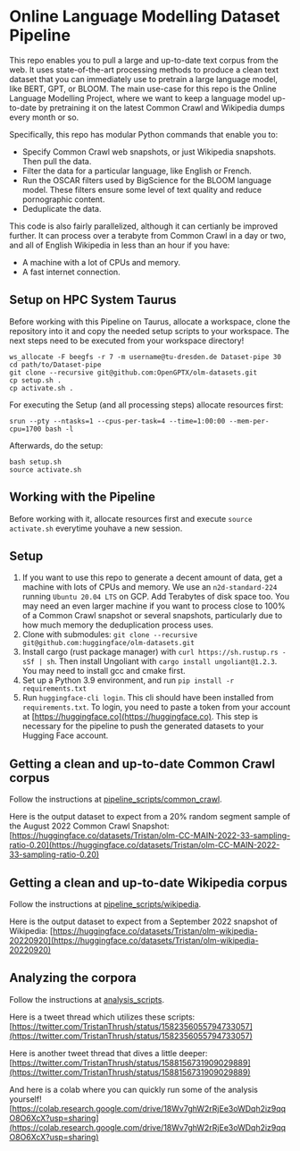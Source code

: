 # Online Language Modelling Dataset Pipeline

This repo enables you to pull a large and up-to-date text corpus from the web. It uses state-of-the-art processing methods to produce a clean text dataset that you can immediately use to pretrain a large language model, like BERT, GPT, or BLOOM. The main use-case for this repo is the Online Language Modelling Project, where we want to keep a language model up-to-date by pretraining it on the latest Common Crawl and Wikipedia dumps every month or so.

Specifically, this repo has modular Python commands that enable you to:
* Specify Common Crawl web snapshots, or just Wikipedia snapshots. Then pull the data.
* Filter the data for a particular language, like English or French.
* Run the OSCAR filters used by BigScience for the BLOOM language model. These filters ensure some level of text quality and reduce pornographic content.
* Deduplicate the data.

This code is also fairly parallelized, although it can certianly be improved further. It can process over a terabyte from Common Crawl in a day or two, and all of English Wikipedia in less than an hour if you have:
* A machine with a lot of CPUs and memory.
* A fast internet connection.


## Setup on HPC System Taurus
Before working with this Pipeline on Taurus, allocate a workspace, clone the repository into it and copy the needed setup scripts to your workspace.
The next steps need to be executed from your workspace directory!
```
ws_allocate -F beegfs -r 7 -m username@tu-dresden.de Dataset-pipe 30
cd path/to/Dataset-pipe
git clone --recursive git@github.com:OpenGPTX/olm-datasets.git 
cp setup.sh .
cp activate.sh .
```
For executing the Setup (and all processing steps) allocate resources first:
```
srun --pty --ntasks=1 --cpus-per-task=4 --time=1:00:00 --mem-per-cpu=1700 bash -l
```
Afterwards, do the setup:
```
bash setup.sh
source activate.sh
```
## Working with the Pipeline
Before working with it, allocate resources first and execute `source activate.sh` everytime youhave a new session.

## Setup
1. If you want to use this repo to generate a decent amount of data, get a machine with lots of CPUs and memory. We use an `n2d-standard-224` running `Ubuntu 20.04 LTS` on GCP. Add Terabytes of disk space too. You may need an even larger machine if you want to process close to 100% of a Common Crawl snapshot or several snapshots, particularly due to how much memory the deduplication process uses.
2. Clone with submodules: `git clone --recursive git@github.com:huggingface/olm-datasets.git`
3. Install cargo (rust package manager) with `curl https://sh.rustup.rs -sSf | sh`. Then install Ungoliant with `cargo install ungoliant@1.2.3`. You may need to install gcc and cmake first.
4. Set up a Python 3.9 environment, and run `pip install -r requirements.txt`
5. Run `huggingface-cli login`. This cli should have been installed from `requirements.txt`. To login, you need to paste a token from your account at [https://huggingface.co](https://huggingface.co). This step is necessary for the pipeline to push the generated datasets to your Hugging Face account.

## Getting a clean and up-to-date Common Crawl corpus

Follow the instructions at [pipeline_scripts/common_crawl](pipeline_scripts/common_crawl).

Here is the output dataset to expect from a 20% random segment sample of the August 2022 Common Crawl Snapshot: [https://huggingface.co/datasets/Tristan/olm-CC-MAIN-2022-33-sampling-ratio-0.20](https://huggingface.co/datasets/Tristan/olm-CC-MAIN-2022-33-sampling-ratio-0.20)

## Getting a clean and up-to-date Wikipedia corpus

Follow the instructions at [pipeline_scripts/wikipedia](pipeline_scripts/wikipedia).

Here is the output dataset to expect from a September 2022 snapshot of Wikipedia: [https://huggingface.co/datasets/Tristan/olm-wikipedia-20220920](https://huggingface.co/datasets/Tristan/olm-wikipedia-20220920)

## Analyzing the corpora

Follow the instructions at [analysis_scripts](analysis_scripts).

Here is a tweet thread which utilizes these scripts: [https://twitter.com/TristanThrush/status/1582356055794733057](https://twitter.com/TristanThrush/status/1582356055794733057)

Here is another tweet thread that dives a little deeper:
[https://twitter.com/TristanThrush/status/1588156731909029889](https://twitter.com/TristanThrush/status/1588156731909029889)

And here is a colab where you can quickly run some of the analysis yourself! [https://colab.research.google.com/drive/18Wv7ghW2rRjEe3oWDqh2iz9qqO8O6XcX?usp=sharing](https://colab.research.google.com/drive/18Wv7ghW2rRjEe3oWDqh2iz9qqO8O6XcX?usp=sharing)
